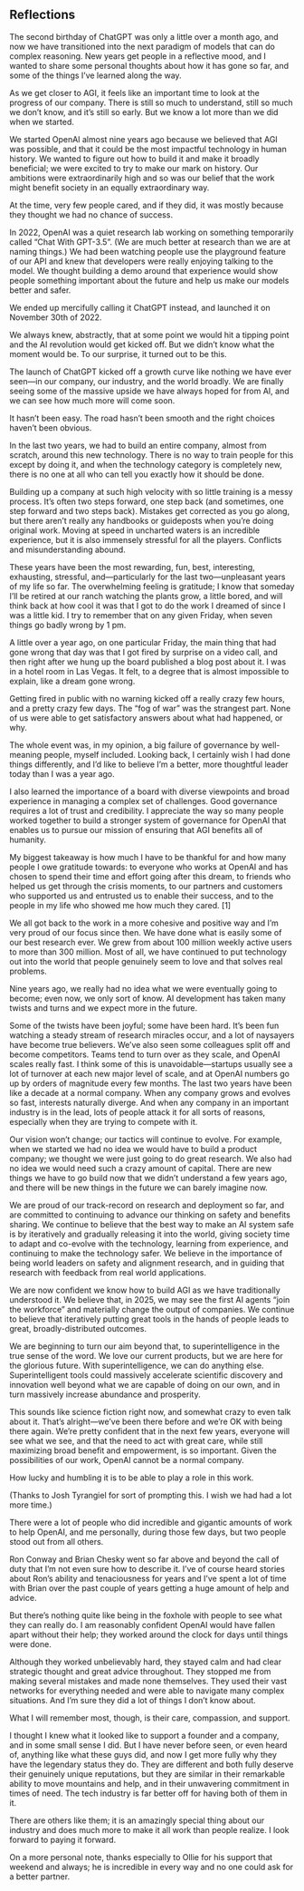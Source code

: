 ## Reflections

The second birthday of ChatGPT was only a little over a month ago, and now we have transitioned into the next paradigm of models that can do complex reasoning. New years get people in a reflective mood, and I wanted to share some personal thoughts about how it has gone so far, and some of the things I’ve learned along the way.

As we get closer to AGI, it feels like an important time to look at the progress of our company. There is still so much to understand, still so much we don’t know, and it’s still so early. But we know a lot more than we did when we started.

We started OpenAI almost nine years ago because we believed that AGI was possible, and that it could be the most impactful technology in human history. We wanted to figure out how to build it and make it broadly beneficial; we were excited to try to make our mark on history. Our ambitions were extraordinarily high and so was our belief that the work might benefit society in an equally extraordinary way.

At the time, very few people cared, and if they did, it was mostly because they thought we had no chance of success.

In 2022, OpenAI was a quiet research lab working on something temporarily called “Chat With GPT-3.5”. (We are much better at research than we are at naming things.) We had been watching people use the playground feature of our API and knew that developers were really enjoying talking to the model. We thought building a demo around that experience would show people something important about the future and help us make our models better and safer.

We ended up mercifully calling it ChatGPT instead, and launched it on November 30th of 2022.

We always knew, abstractly, that at some point we would hit a tipping point and the AI revolution would get kicked off. But we didn’t know what the moment would be. To our surprise, it turned out to be this.

The launch of ChatGPT kicked off a growth curve like nothing we have ever seen—in our company, our industry, and the world broadly. We are finally seeing some of the massive upside we have always hoped for from AI, and we can see how much more will come soon.

It hasn’t been easy. The road hasn’t been smooth and the right choices haven’t been obvious.

In the last two years, we had to build an entire company, almost from scratch, around this new technology. There is no way to train people for this except by doing it, and when the technology category is completely new, there is no one at all who can tell you exactly how it should be done.

Building up a company at such high velocity with so little training is a messy process. It’s often two steps forward, one step back (and sometimes, one step forward and two steps back). Mistakes get corrected as you go along, but there aren’t really any handbooks or guideposts when you’re doing original work. Moving at speed in uncharted waters is an incredible experience, but it is also immensely stressful for all the players. Conflicts and misunderstanding abound.

These years have been the most rewarding, fun, best, interesting, exhausting, stressful, and—particularly for the last two—unpleasant years of my life so far. The overwhelming feeling is gratitude; I know that someday I’ll be retired at our ranch watching the plants grow, a little bored, and will think back at how cool it was that I got to do the work I dreamed of since I was a little kid. I try to remember that on any given Friday, when seven things go badly wrong by 1 pm.

A little over a year ago, on one particular Friday, the main thing that had gone wrong that day was that I got fired by surprise on a video call, and then right after we hung up the board published a blog post about it. I was in a hotel room in Las Vegas. It felt, to a degree that is almost impossible to explain, like a dream gone wrong.

Getting fired in public with no warning kicked off a really crazy few hours, and a pretty crazy few days. The “fog of war” was the strangest part. None of us were able to get satisfactory answers about what had happened, or why.

The whole event was, in my opinion, a big failure of governance by well-meaning people, myself included. Looking back, I certainly wish I had done things differently, and I’d like to believe I’m a better, more thoughtful leader today than I was a year ago.

I also learned the importance of a board with diverse viewpoints and broad experience in managing a complex set of challenges. Good governance requires a lot of trust and credibility. I appreciate the way so many people worked together to build a stronger system of governance for OpenAI that enables us to pursue our mission of ensuring that AGI benefits all of humanity.

My biggest takeaway is how much I have to be thankful for and how many people I owe gratitude towards: to everyone who works at OpenAI and has chosen to spend their time and effort going after this dream, to friends who helped us get through the crisis moments, to our partners and customers who supported us and entrusted us to enable their success, and to the people in my life who showed me how much they cared. [1]

We all got back to the work in a more cohesive and positive way and I’m very proud of our focus since then. We have done what is easily some of our best research ever. We grew from about 100 million weekly active users to more than 300 million. Most of all, we have continued to put technology out into the world that people genuinely seem to love and that solves real problems.

Nine years ago, we really had no idea what we were eventually going to become; even now, we only sort of know. AI development has taken many twists and turns and we expect more in the future.

Some of the twists have been joyful; some have been hard. It’s been fun watching a steady stream of research miracles occur, and a lot of naysayers have become true believers. We’ve also seen some colleagues split off and become competitors. Teams tend to turn over as they scale, and OpenAI scales really fast. I think some of this is unavoidable—startups usually see a lot of turnover at each new major level of scale, and at OpenAI numbers go up by orders of magnitude every few months. The last two years have been like a decade at a normal company. When any company grows and evolves so fast, interests naturally diverge. And when any company in an important industry is in the lead, lots of people attack it for all sorts of reasons, especially when they are trying to compete with it.

Our vision won’t change; our tactics will continue to evolve. For example, when we started we had no idea we would have to build a product company; we thought we were just going to do great research. We also had no idea we would need such a crazy amount of capital. There are new things we have to go build now that we didn’t understand a few years ago, and there will be new things in the future we can barely imagine now.

We are proud of our track-record on research and deployment so far, and are committed to continuing to advance our thinking on safety and benefits sharing. We continue to believe that the best way to make an AI system safe is by iteratively and gradually releasing it into the world, giving society time to adapt and co-evolve with the technology, learning from experience, and continuing to make the technology safer. We believe in the importance of being world leaders on safety and alignment research, and in guiding that research with feedback from real world applications.

We are now confident we know how to build AGI as we have traditionally understood it. We believe that, in 2025, we may see the first AI agents “join the workforce” and materially change the output of companies. We continue to believe that iteratively putting great tools in the hands of people leads to great, broadly-distributed outcomes.

We are beginning to turn our aim beyond that, to superintelligence in the true sense of the word. We love our current products, but we are here for the glorious future. With superintelligence, we can do anything else. Superintelligent tools could massively accelerate scientific discovery and innovation well beyond what we are capable of doing on our own, and in turn massively increase abundance and prosperity.

This sounds like science fiction right now, and somewhat crazy to even talk about it. That’s alright—we’ve been there before and we’re OK with being there again. We’re pretty confident that in the next few years, everyone will see what we see, and that the need to act with great care, while still maximizing broad benefit and empowerment, is so important. Given the possibilities of our work, OpenAI cannot be a normal company.

How lucky and humbling it is to be able to play a role in this work.

(Thanks to Josh Tyrangiel for sort of prompting this. I wish we had had a lot more time.)

There were a lot of people who did incredible and gigantic amounts of work to help OpenAI, and me personally, during those few days, but two people stood out from all others.

Ron Conway and Brian Chesky went so far above and beyond the call of duty that I’m not even sure how to describe it. I’ve of course heard stories about Ron’s ability and tenaciousness for years and I’ve spent a lot of time with Brian over the past couple of years getting a huge amount of help and advice.

But there’s nothing quite like being in the foxhole with people to see what they can really do. I am reasonably confident OpenAI would have fallen apart without their help; they worked around the clock for days until things were done.

Although they worked unbelievably hard, they stayed calm and had clear strategic thought and great advice throughout. They stopped me from making several mistakes and made none themselves. They used their vast networks for everything needed and were able to navigate many complex situations. And I’m sure they did a lot of things I don’t know about.

What I will remember most, though, is their care, compassion, and support.

I thought I knew what it looked like to support a founder and a company, and in some small sense I did. But I have never before seen, or even heard of, anything like what these guys did, and now I get more fully why they have the legendary status they do. They are different and both fully deserve their genuinely unique reputations, but they are similar in their remarkable ability to move mountains and help, and in their unwavering commitment in times of need. The tech industry is far better off for having both of them in it.

There are others like them; it is an amazingly special thing about our industry and does much more to make it all work than people realize. I look forward to paying it forward.

On a more personal note, thanks especially to Ollie for his support that weekend and always; he is incredible in every way and no one could ask for a better partner.
